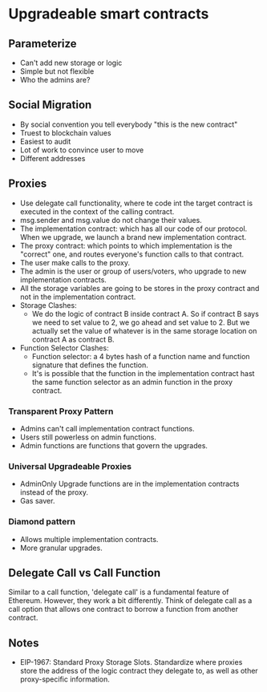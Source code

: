# Upgradeable smart contracts

## Parameterize

* Can't add new storage or logic
* Simple but not flexible
* Who the admins are?

## Social Migration

* By social convention you tell everybody "this is the new contract"
* Truest to blockchain values
* Easiest to audit
* Lot of work to convince user to move
* Different addresses

## Proxies

* Use delegate call functionality, where te code int the target contract is executed in the context of the calling contract.
* msg.sender and msg.value do not change their values.
* The implementation contract: which has all our code of our protocol. When we upgrade, we launch a brand new implementation contract.
* The proxy contract: which points to which implementation is the "correct" one, and routes everyone's function calls to that contract.
* The user make calls to the proxy.
* The admin is the user or group of users/voters, who upgrade to new implementation contracts.
* All the storage variables are going to be stores in the proxy contract and not in the implementation contract.
* Storage Clashes:
  * We do the logic of contract B inside contract A. So if contract B says we need to set value to 2, we go ahead and set value to 2. But we actually set the value of whatever is in the same storage location on contract A as contract B.
* Function Selector Clashes:
  * Function selector: a 4 bytes hash of a function name and function signature that defines the function.
  * It's is possible that the function in the implementation contract hast the same function selector as an admin function in the proxy contract.

### Transparent Proxy Pattern

* Admins can't call implementation contract functions.
* Users still powerless on admin functions.
* Admin functions are functions that govern the upgrades.

### Universal Upgradeable Proxies

* AdminOnly Upgrade functions are in the implementation contracts instead of the proxy.
* Gas saver.

### Diamond pattern

* Allows multiple implementation contracts.
* More granular upgrades.

## Delegate Call vs Call Function

Similar to a call function, 'delegate call' is a fundamental feature of Ethereum. However, they work a bit differently. Think of delegate call as a call option that allows one contract to borrow a function from another contract.

## Notes

* EIP-1967: Standard Proxy Storage Slots. Standardize where proxies store the address of the logic contract they delegate to, as well as other proxy-specific information.
